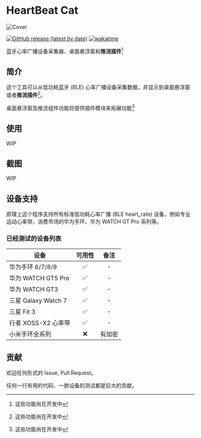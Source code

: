 # HeartBeat Cat

![Cover](https://socialify.git.ci/HoshinoSuzumi/HeartBeatMonitor/image?description=1&descriptionEditable=%E8%93%9D%E7%89%99%E5%BF%83%E7%8E%87%E5%B9%BF%E6%92%AD%E8%AE%BE%E5%A4%87%E9%87%87%E9%9B%86%E5%99%A8%E3%80%81%E6%A1%8C%E9%9D%A2%E6%82%AC%E6%B5%AE%E7%AA%97%E5%92%8C%E6%8E%A8%E6%B5%81%E6%8F%92%E4%BB%B6&font=KoHo&issues=1&logo=https%3A%2F%2Fraw.githubusercontent.com%2FHoshinoSuzumi%2FHoshinoSuzumi%2Fmaster%2Fimages%2F202209282211354.png&owner=1&pattern=Circuit%20Board&pulls=1&stargazers=1&theme=Light)

[![GitHub release (latest by date)](https://img.shields.io/github/v/release/HoshinoSuzumi/HeartBeatMonitor)](https://github.com/HoshinoSuzumi/HeartBeatMonitor/releases/latest)
[![wakatime](https://wakatime.com/badge/user/589c46ee-6ba6-403c-bc9f-3a7aef5b206c/project/018bd5e5-0ab3-4762-a60a-220e0efa2c51.svg)](https://wakatime.com/badge/user/589c46ee-6ba6-403c-bc9f-3a7aef5b206c/project/018bd5e5-0ab3-4762-a60a-220e0efa2c51)

蓝牙心率广播设备采集器、桌面悬浮窗和**推流插件**[^WIP]

## 简介

这个工具可以从低功耗蓝牙 (BLE) 心率广播设备采集数据，并显示到桌面悬浮窗或者**推流插件**[^WIP]。

桌面悬浮窗及推流组件功能将提供插件模块来拓展功能[^WIP]

## 使用

WIP

## 截图

WIP

## 设备支持

原理上这个程序支持所有标准低功耗心率广播 (BLE heart_rate) 设备，例如专业运动心率带，消费市场的华为手环、华为 WATCH GT Pro 系列等。

### 已经测试的设备列表

设备|可用性|备注
-----|:---:|:---:
华为手环 6/7/8/9|✅|-
华为 WATCH GT5 Pro|✅|-
华为 WATCH GT3|✅|-
三星 Galaxy Watch 7|✅|-
三星 Fit 3|✅|-
行者 XOSS-X2 心率带|✅|-
小米手环全系列|❌|有加密

## 贡献

欢迎任何形式的 Issue, Pull Request。

任何一行有用的代码、一款设备的测试都是巨大的贡献。

[^WIP]: 这些功能尚在开发中